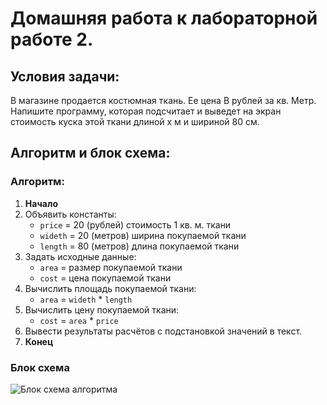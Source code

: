 # Домашняя работа к лабораторной работе 2.
## Условия задачи:
В магазине продается костюмная ткань. Ее цена В рублей за кв. Метр. Напишите
программу, которая подсчитает и выведет на экран стоимость куска этой ткани длиной
х м и шириной 80 см.
## Алгоритм и блок схема:
### Алгоритм:
1. **Начало**
2. Объявить константы:
   - `price` = 20 (рублей) стоимость 1 кв. м. ткани
   - `wideth` = 20 (метров) ширина покупаемой ткани
   - `length` = 80 (метров) длина покупаемой ткани
3. Задать исходные данные:
   - `area` = размер покупаемой ткани
   - `cost` = цена покупаемой ткани 
4. Вычислить площадь покупаемой ткани:
   - `area` = `wideth` * `length`
5. Вычислить цену покупаемой ткани:
   - `cost` = `area` * `price`
6. Вывести результаты расчётов с подстановкой значений в текст.
7. **Конец**

### Блок схема
![Блок схема алгоритма]()
